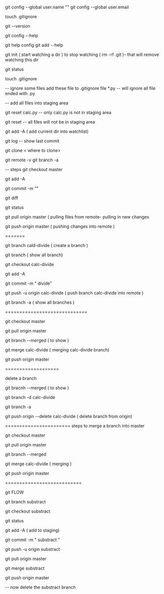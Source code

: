  git config --global user.name ""
 git config --global user.email
 
 touch .gitignore
 
 git --version

git config --help

git help config
git add --help

git init ( start watching a dir )
to stop watching ( rm -rf .git )- that will remove watching this dir

git status

touch .gitignore

-- ignore some files
add these file to .gitignore file
*.py -- will ignore all file ended with .py

-- add all files into staging area

git reset calc.py   -- only calc.py is not in staging area

git reset -- all files will not be in staging area

git add -A ( add current dir into watchlist)

git log -- show last commit

git clone <url > < where to clone>

git remote -v 
git branch -a

-- steps
git checkout master

git add -A

git commit -m ""

git diff

git status

git pull origin master ( pulling files from remote- pulling in new changes

git push origin master ( pushing changes into remote )


=======

git branch cald-divide ( create a branch )

git branch ( show all branch)

git checkout calc-divide

git add -A

git commit -m " divide"

git push -u origin calc-divide  ( push branch calc-divide into remote )

git branch -a ( show all branches )

=============================

git checkout master

git pull origin master

git branch --merged ( to show )

git merge calc-divide ( merging calc-divide branch)

git push origin master

===================

delete a branch

git bracnh --merged ( to show )

git branch -d calc-divide

 git branch -a

git push origin --delete calc-divide ( delete branch from origin)


=======================
steps to merge a branch into master

git checkout master

git pull origin master

git branch --merged

git merge calc-divide ( merging )

git push origin  master

===========================

 git FLOW

 git branch substract

 git checkout substract

 git status

 git add -A ( add to staging)

 git commit -m " substract "

 git push -u origin substract

 git pull origin master

 git merge substract

 git push origin master


 -- now delete the substract branch



